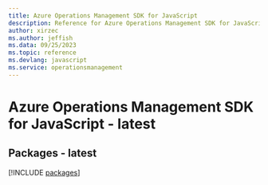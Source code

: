 ```yaml
---
title: Azure Operations Management SDK for JavaScript
description: Reference for Azure Operations Management SDK for JavaScript
author: xirzec
ms.author: jeffish
ms.data: 09/25/2023
ms.topic: reference
ms.devlang: javascript
ms.service: operationsmanagement
---
```

# Azure Operations Management SDK for JavaScript - latest
## Packages - latest
[!INCLUDE [packages](operations-management-index.md)]